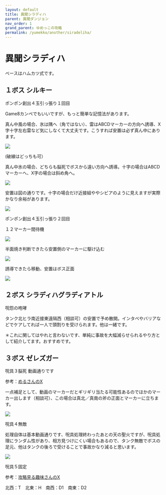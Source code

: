 ```yaml
---
layout: default
title: 異聞シラディハ
parent: 異聞ダンジョン
nav_order: 1
grand_parent: ゆめっこの攻略
permalink: /yumekko/another/siradeliha/
---
```


# 異聞シラディハ

ベースはハムカツ式です。

## １ボス シルキー

ポンポン創出４玉引っ張り１回目

Game8カンペでもいいですが、もっと簡単な記憶法があります。

真ん中風の場合、氷は隅へ（角ではない）、雷はABCDマーカーの方向へ誘導、X字十字左右雷など気にしなくて大丈夫です。こうすれば安置は必ず真ん中にあります。

![](image/ponpon1_wind.png)

(破線はどっちも可）

真ん中氷の場合、どちらも脳死でボスから遠い方向へ誘導。十字の場合はABCDマーカーへ、X字の場合は斜め角へ。

![](image/ponpon1_lightning.png)

安置は図の通りです。十字の場合だけ近接組ややシビアのように見えますが実際かなり余裕があります。

![](image/ponpon1_lightning_savepoint.png)

ポンポン創出４玉引っ張り２回目

１２マーカー間待機

![](image/ponpon2_1.png)

半面焼き判断できたら安置側のマーカーに駆け込む

![](image/ponpon2_2.png)

誘導できたら移動、安置はボス正面

![](image/ponpon2_3.png)

## ２ボス シラディハグラディアトル

呪怨の咆哮

タンク北ヒラ南近接東遠隔西（相談可）の安置で予め散開。インタベやバリアなどでケアしてれば一人で頭割りを受けられます。他は一緒です。

＊これに関してはやれと言わないです、単純に事故を大幅減らせられるやり方として紹介してます。おすすめです。

## ３ボス ゼレズガー

呪具３脳死 動画通りです

参考：[めるさんのX](https://twitter.com/phil_ff14/status/1582745351110692864?s=20&t=ESktY5rjzNEMLOiPGDzX5A)

一点補足として、動画のマーカーだとギリギリ当たる可能性あるのでほかのマーカー出します（相談可）、この場合は真北／真南の斧の正面とマーカーに立ちます。

![](image/jugu3.png)

呪具４無敵 

処理自体は基本動画通りです、呪具処理終わったあとの天の聖火ですが、呪具処理にランダム性があり、相方見つけにくい場合もあるので、タンク無敵でボスの足元、他はタンクの後ろで受けることで事故かなり減ると思います。

![](image/jugu4muteki.png)

呪具５固定

参考：[攻略見る趣味さんのX](https://twitter.com/mitsurugi137/status/1586003333206024192)

北西：T　北東：H　南西：D1　南東：D2


